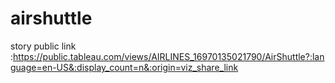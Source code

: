 # airshuttle
story public link :https://public.tableau.com/views/AIRLINES_16970135021790/AirShuttle?:language=en-US&:display_count=n&:origin=viz_share_link
